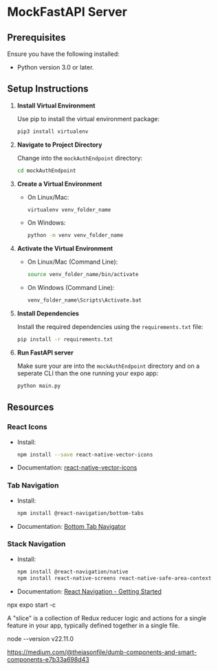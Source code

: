 # MockFastAPI Server

## Prerequisites

Ensure you have the following installed:

- Python version 3.0 or later.

## Setup Instructions

1. **Install Virtual Environment**

   Use pip to install the virtual environment package:

   ```bash
   pip3 install virtualenv
   ```

2. **Navigate to Project Directory**

   Change into the `mockAuthEndpoint` directory:

   ```bash
   cd mockAuthEndpoint
   ```

3. **Create a Virtual Environment**

   - On Linux/Mac:
     ```bash
     virtualenv venv_folder_name
     ```
   - On Windows:
     ```bash
     python -m venv venv_folder_name
     ```

4. **Activate the Virtual Environment**

   - On Linux/Mac (Command Line):
     ```bash
     source venv_folder_name/bin/activate
     ```
   - On Windows (Command Line):
     ```bash
     venv_folder_name\Scripts\Activate.bat
     ```

5. **Install Dependencies**

   Install the required dependencies using the `requirements.txt` file:

   ```bash
   pip install -r requirements.txt

   ```

6. **Run FastAPI server**

   Make sure your are into the `mockAuthEndpoint` directory and on a seperate CLI than the one running your expo app:

   ```bash
   python main.py

   ```

## Resources

### React Icons

- Install:
  ```bash
  npm install --save react-native-vector-icons
  ```
- Documentation: [react-native-vector-icons](https://www.npmjs.com/package/react-native-vector-icons#installation)

### Tab Navigation

- Install:
  ```bash
  npm install @react-navigation/bottom-tabs
  ```
- Documentation: [Bottom Tab Navigator](https://reactnavigation.org/docs/bottom-tab-navigator/)

### Stack Navigation

- Install:
  ```bash
  npm install @react-navigation/native
  npm install react-native-screens react-native-safe-area-context
  ```
- Documentation: [React Navigation - Getting Started](https://reactnavigation.org/docs/getting-started)

npx expo start -c

A "slice" is a collection of Redux reducer logic and actions for a single feature in your app, typically defined together in a single file.

node --version
v22.11.0

https://medium.com/@thejasonfile/dumb-components-and-smart-components-e7b33a698d43

